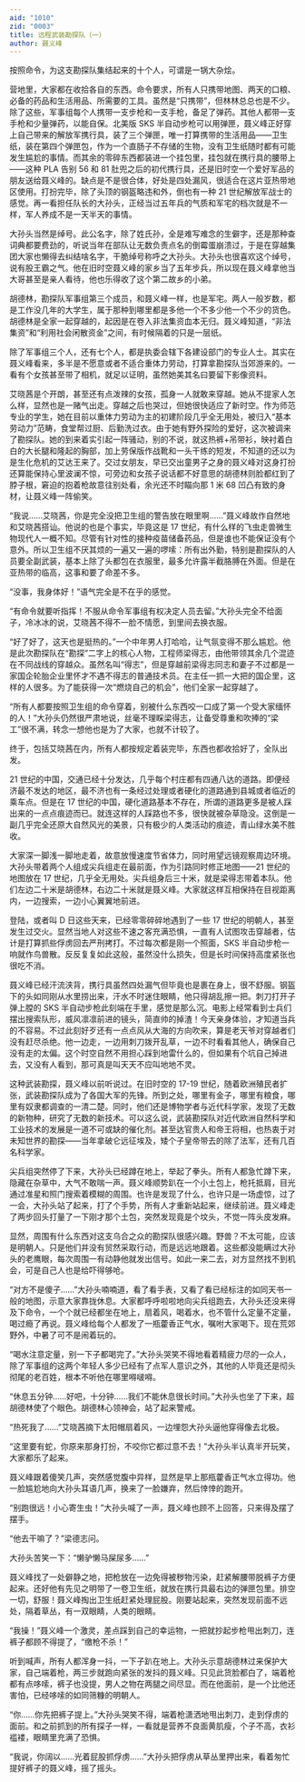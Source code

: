 ```yaml
---
aid: "1010"
zid: "0003"
title: 远程武装勘探队（一）
author: 聂义峰
---
```


按照命令，为这支勘探队集结起来的十个人，可谓是一锅大杂烩。

营地里，大家都在收拾各自的东西。命令要求，所有人只携带地图、两天的口粮、必备的药品和生活用品、所需要的工具。虽然是“只携带”，但林林总总也是不少。除了这些，军事组每个人携带一支步枪和一支手枪，备足了弹药。其他人都带一支手枪和少量弹药，以能自保。北美版 SKS 半自动步枪可以用弹匣，聂义峰正好穿上自己带来的解放军携行具，装了三个弹匣，唯一打算携带的生活用品——卫生纸，装在第四个弹匣包，作为一个直肠子不存储的生物，没有卫生纸随时都有可能发生尴尬的事情。而其余的零碎东西都装进一个挂包里，挂包就在携行具的腰带上——这种 PLA 告别 56 和 81 肚兜之后的初代携行具，还是旧时空一个爱好军品的朋友送给聂义峰的。缺点是不是很合体，好处是四处漏风，很适合在这片亚热带地区使用。打扮完毕，除了头顶的钢盔略违和外，倒也有一种 21 世纪解放军战士的感觉。再一看担任队长的大孙头，正经当过五年兵的气质和军宅的档次就是不一样，军人养成不是一天半天的事情。

大孙头当然是绰号。此公名字，除了姓氏孙，全是难写难念的生僻字，还是那种查词典都要费劲的，听说当年在部队让无数负责点名的倒霉蛋崩溃过，于是在穿越集团大家也懒得去纠结啥名字，干脆绰号称呼之大孙头。大孙头也很喜欢这个绰号，说有股王霸之气。他在旧时空聂义峰的家乡当了五年步兵，所以现在聂义峰拿他当大哥甚至是亲人看待，他也乐得收了这个第二故乡的小弟。

胡德林，勘探队军事组第三个成员，和聂义峰一样，也是军宅。两人一般岁数，都是工作没几年的大学生，属于那种到哪里都是多他一个不多少他一个不少的货色。胡德林是全家一起穿越的，起因是在卷入非法集资血本无归。聂义峰知道，“非法集资”和“利用社会闲散资金”之间，有时候隔着的只是一层纸。

除了军事组三个人，还有七个人，都是执委会辖下各建设部门的专业人士。其实在聂义峰看来，多半是不愿意或者不适合重体力劳动，打算拿勘探队当郊游来的。一看有个女孩甚至带了相机，就足以证明，虽然她美其名曰要留下影像资料。

艾晓茜是个开朗，甚至还有点泼辣的女孩，孤身一人就敢来穿越。她从不提家人怎么样，显然也是一赌气出走。穿越之后也哭过，但她很快适应了新时空。作为师范专业的学生，她在目前以重体力劳动为主的初建阶段几乎全无用处，被归入“基本劳动力”范畴，食堂帮过厨、后勤洗过衣。由于她有野外探险的爱好，这次被调来了勘探队。她的到来着实引起一阵骚动，别的不说，就这热裤+吊带衫，映衬着白白的大长腿和隆起的胸部，加上劳保版作战靴和一头干练的短发，不知道的还以为是生化危机的艾达王来了。交过女朋友，早已交出童男子之身的聂义峰对这身打扮还算能保持心里波澜不惊，可旁边和女孩子说话都不好意思的胡德林则脸都红到了脖子根，窘迫的抱着枪故意往别处看，余光还不时瞄向那 1 米 68 凹凸有致的身材，让聂义峰一阵偷笑。

“我说……艾晓茜，你是完全没把卫生组的警告放在眼里啊……”聂义峰故作自然地和艾晓茜搭讪。他说的也是个事实，毕竟这是 17 世纪，有什么样的飞虫走兽微生物现代人一概不知。尽管有针对性的接种疫苗储备药品，但是谁也不能保证没有个意外。所以卫生组不厌其烦的一遍又一遍的啰嗦：所有出外勤，特别是勘探队的人员要全副武装，基本上除了头都包在衣服里，最多允许露半截胳膊在外面。但是在亚热带的临高，这事和要了命差不多。

“没事，我身体好！”语气完全是不在乎的感觉。

“有命令就要听指挥！不服从命令军事组有权决定人员去留。”大孙头完全不给面子，冷冰冰的说，艾晓茜不得不一脸不情愿，到里间去换衣服。

“好了好了，这天也是挺热的。”一个中年男人打哈哈，让气氛变得不那么尴尬。他是此次勘探队在“勘探”二字上的核心人物，工程师梁得志，由他带领其余几个混迹在不同战线的穿越众。虽然名叫“得志”，但是穿越前梁得志同志和妻子不过都是一家国企轮胎企业里怀才不遇不得志的普通技术员。在主任一抓一大把的国企里，这样的人很多。为了能获得一次“燃烧自己的机会”，他们全家一起穿越了。

“所有人都要按照卫生组的命令穿着，别被什么东西咬一口成了第一个受大家缅怀的人！”大孙头仍然很严肃地说，丝毫不理睬梁得志，让备受尊重和吹捧的“梁工”很不满，转念一想他也是为了大家，也就不计较了。

终于，包括艾晓茜在内，所有人都按规定着装完毕，东西也都收拾好了，全队出发。

21 世纪的中国，交通已经十分发达，几乎每个村庄都有四通八达的道路。即便经济最不发达的地区，最不济也有一条经过处理或者硬化的道路通到县城或者临近的乘车点。但是在 17 世纪的中国，硬化道路基本不存在，所谓的道路更多是被人踩出来的一点点痕迹而已。就连这样的人踩路也不多，很快就被杂草隐没。这倒是一副几乎完全还原大自然风光的美景，只有极少的人类活动的痕迹，青山绿水美不胜收。

大家深一脚浅一脚地走着，故意放慢速度节省体力，同时用望远镜观察周边环境。大孙头带着两个人组成尖兵组走在最前面，作为引路同时修正地图——21 世纪的地图放在 17 世纪，几乎全无用处。尖兵组身后三十米，就是梁得志带着本队。他们左边二十米是胡德林，右边二十米就是聂义峰。大家就这样互相保持在目视距离内，一边搜索，一边小心翼翼地前进。

登陆，或者叫 D 日这些天来，已经零零碎碎地遇到了一些 17 世纪的明朝人，甚至发生过交火。显然当地人对这些不速之客充满恐惧，一直有人试图攻击穿越者，估计是打算抓些俘虏回去严刑拷打。不过每次都是刚一个照面，SKS 半自动步枪一响就作鸟兽散。反反复复如此这般，虽然没什么损失，但是长时间保持高度紧张也很吃不消。

聂义峰已经汗流浃背，携行具虽然四处漏气但毕竟也是裹在身上，很不舒服。钢盔下的头如同刚从水里捞出来，汗水不时迷住眼睛，他只得胡乱擦一把。刺刀打开子弹上膛的 SKS 半自动步枪此刻端在手里，感觉是那么沉。电影上经常看到士兵们摆出搜索队形，威风凛凛前进的镜头，简直帅的掉渣！今天亲身体验，才知道当兵的不容易。不过此刻好歹还有一点点风从大海的方向吹来，算是老天爷对穿越者们没有赶尽杀绝。他一边走，一边用刺刀拨开乱草，一边不时看看其他人，确保自己没有走的太偏。这个时空自然不用担心踩到地雷什么的，但如果有个坑自己掉进去，又没有人看到，那可真是叫天天不应叫地地不灵。

这种武装勘探，聂义峰以前听说过。在旧时空的 17-19 世纪，随着欧洲殖民者扩张，武装勘探队成为了各国大军的先锋。所到之处，哪里有金子，哪里有粮食，哪里有奴隶都调查的一清二楚。同时，他们还是博物学者与近代科学家，发现了无数的新物种，研究了无数的新技术。可以这么说，武装勘探队对近代欧洲自然科学和工业技术的发展是一道不可或缺的催化剂。甚至达官贵人和帝王将相，也热衷于对未知世界的勘探——当年拿破仑远征埃及，矮个子皇帝带去的除了法军，还有几百名科学家。

尖兵组突然停了下来，大孙头已经蹲在地上，举起了拳头。所有人都急忙蹲下来，隐藏在杂草中，大气不敢喘一声。聂义峰顺势趴在一个小土包上，枪托抵肩，目光通过准星和照门搜索着模糊的周围。也许是发现了什么，也许只是一场虚惊，过了一会，大孙头站了起来，打了个手势，所有人才重新站起来，继续前进。聂义峰走了两步回头打量了一下刚才那个土包，突然发现竟是个坟头，不觉一阵头皮发麻。

显然，周围有什么东西对这支乌合之众的勘探队很感兴趣。野兽？不太可能，应该是明朝人。只是他们并没有贸然采取行动，而是远远地跟着。这些都没能瞒过大孙头的老鹰眼，每次周围一有动静他就发出信号。如此一来二去，对方显然找不到机会，可是自己人也是给吓得够呛。

“对方不是傻子……”大孙头喃喃道，看了看手表，又看了看已经标注的如同天书一般的地图，示意大家靠拢休息。大家都呼呼啦啦地向尖兵组跑去，大孙头还没来得及下命令，一个个就已经都坐在地上，扇着风，喝着水，也不管什么定量不定量，喝过瘾了再说。聂义峰给每个人都发了一瓶藿香正气水，嘱咐大家喝下。现在荒郊野外，中暑了可不是闹着玩的。

“喝水注意定量，别一下子都喝完了。”大孙头哭笑不得地看着精疲力尽的一众人，除了军事组的这两个年轻人多少已经有了点军人意识之外，其他的人毕竟还是彻头彻尾的老百姓，根本不听他在哪里嘚啵嘚。

“休息五分钟……好吧，十分钟……我们不能休息很长时间。”大孙头也坐了下来，超胡德林使了个眼色。胡德林心领神会，站了起来警戒。

“热死我了……”艾晓茜摘下太阳帽扇着风，一边埋怨大孙头逼他穿得像去北极。

“这里要有蛇，你原来那身打扮，不咬你它都过意不去！”大孙头半认真半开玩笑，大家都乐了起来。

聂义峰跟着傻笑几声，突然感觉腹中异样，显然是早上那瓶藿香正气水立得功。他一脸尴尬地向大孙头耳语几声，换来了一脸嫌弃，然后悻悻的跑开。

“别跑很远！小心寄生虫！”大孙头喊了一声，聂义峰也顾不上回答，只来得及摆了摆手。

“他去干嘛了？”梁德志问。

大孙头苦笑一下：“懒驴懒马屎尿多……”

聂义峰找了一处僻静之地，把枪放在一边免得被秽物污染，赶紧解腰带脱裤子方便起来。还好他有先见之明带了一卷卫生纸，就放在携行具最右边的弹匣包里。排空一切，舒服！聂义峰掏出卫生纸赶紧处理屁股。刚要站起来，突然发现前面不远处，隔着草丛，有一双眼睛，人类的眼睛。

“我操！”聂义峰一个激灵，差点踩到自己的幸运物，一把就抄起步枪甩出刺刀，连裤子都顾不得提了，“缴枪不杀！”

听到喊声，所有人都浑身一抖，一下子趴在地上。大孙头示意胡德林过来保护大家，自己端着枪，两三步就跑向紧张的发抖的聂义峰。只见此货脸都白了，端着枪都有点哆嗦，裤子也没提，男人之物在两腿之间尽显。而在他面前，是一个比他还害怕，已经哆嗦的如同筛糠的明朝人。

“你……你先把裤子提上。”大孙头哭笑不得，端着枪潇洒地甩出刺刀，走到俘虏的面前。和之前抓到的所有探子一样，一看就是营养不良面黄肌瘦，个子不高，衣衫褴褛，眼睛里充满了恐惧。

“我说，你阔以……光着屁股抓俘虏……”大孙头把俘虏从草丛里押出来，看着匆忙提好裤子的聂义峰，摇了摇头。
